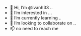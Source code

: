 - 👋 Hi, I’m @ivanh33 ..
- 👀 I’m interested in ...
- 🌱 I’m currently learning ..
- 💞️ I’m looking to collaborate on ..
- 📫 no need to reach me
<!---
ivanh33/ivanh33 is a ✨ special ✨ repository because its `README.md` (this file) appears on your GitHub profile.
You can click the Preview link to take a look at your changes.
--->
